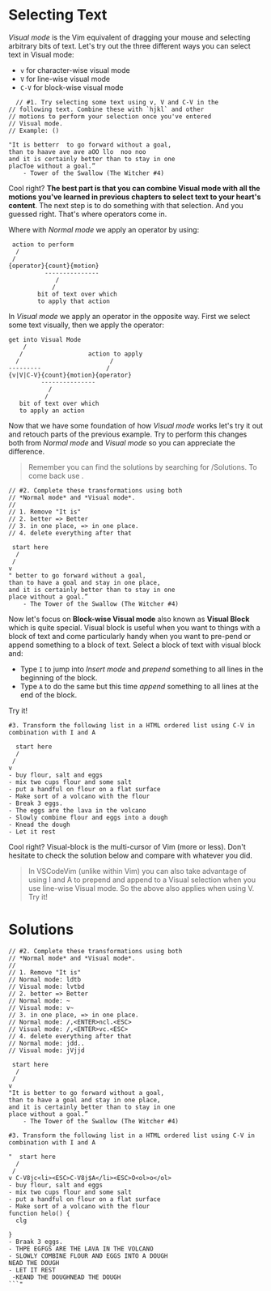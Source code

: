 # Selecting Text

_Visual mode_ is the Vim equivalent of dragging your mouse and selecting arbitrary bits of text. Let's try out the three different ways you can select text in Visual mode:

- `v` for character-wise visual mode
- `V` for line-wise visual mode
- `C-V` for block-wise visual mode

```
  // #1. Try selecting some text using v, V and C-V in the
// following text. Combine these with `hjkl` and other
// motions to perform your selection once you've entered
// Visual mode.
// Example: ()

"It is betterr  to go forward without a goal,
than to haave ave ave aOO llo  noo noo
and it is certainly better than to stay in one
placToe without a goal.”
    - Tower of the Swallow (The Witcher #4)
```

Cool right? **The best part is that you can combine Visual mode with all the motions you've learned in previous chapters to select text to your heart's content**. The next step is to do something with that selection. And you guessed right. That's where operators come in.

Where with _Normal mode_ we apply an operator by using:

```
 action to perform
  /
 /
{operator}{count}{motion}
          ---------------
             /
            /
        bit of text over which
        to apply that action
```

In _Visual mode_ we apply an operator in the opposite way. First we select some text visually, then we apply the operator:

```
get into Visual Mode
    /
   /                  action to apply
  /                         /
---------                  /
{v|V|C-V}{count}{motion}{operator}
         ---------------
           /
          /
   bit of text over which
   to apply an action
```

Now that we have some foundation of how _Visual mode_ works let's try it out and retouch parts of the previous example. Try to perform this changes both from _Normal mode_ and _Visual mode_ so you can appreciate the difference.

> Remember you can find the solutions by searching for /Solutions. To come back use <CTRL-O>.

```
// #2. Complete these transformations using both
// *Normal mode* and *Visual mode*.
//
// 1. Remove "It is"
// 2. better => Better
// 3. in one place, => in one place.
// 4. delete everything after that

 start here
  /
 /
v
" better to go forward without a goal,
than to have a goal and stay in one place,
and it is certainly better than to stay in one
place without a goal.”
    - The Tower of the Swallow (The Witcher #4)
```

Now let's focus on **Block-wise Visual mode** also known as **Visual Block** which is quite special. Visual block is useful when you want to things with a block of text and come particularly handy when you want to pre-pend or append something to a block of text. Select a block of text with visual block and:

- Type `I` to jump into _Insert mode_ and _prepend_ something to all lines in the beginning of the block.
- Type `A` to do the same but this time _append_ something to all lines at the end of the block.

Try it!

```
#3. Transform the following list in a HTML ordered list using C-V in combination with I and A

  start here
  /
 /
v
- buy flour, salt and eggs
- mix two cups flour and some salt
- put a handful on flour on a flat surface
- Make sort of a volcano with the flour
- Break 3 eggs.
- The eggs are the lava in the volcano
- Slowly combine flour and eggs into a dough
- Knead the dough
- Let it rest
```

Cool right? Visual-block is the multi-cursor of Vim (more or less). Don't hesitate to check the solution below and compare with whatever you did.

> In VSCodeVim (unlike within Vim) you can also take advantage of using I and A to prepend and append to a Visual selection when you use line-wise Visual mode. So the above also applies when using V. Try it!

# Solutions

```
// #2. Complete these transformations using both
// *Normal mode* and *Visual mode*.
//
// 1. Remove "It is"
// Normal mode: ldtb
// Visual mode: lvtbd
// 2. better => Better
// Normal mode: ~
// Visual mode: v~
// 3. in one place, => in one place.
// Normal mode: /,<ENTER>ncl.<ESC>
// Visual mode: /,<ENTER>vc.<ESC>
// 4. delete everything after that
// Normal mode: jdd..
// Visual mode: jVjjd

 start here
  /
 /
v
"It is better to go forward without a goal,
than to have a goal and stay in one place,
and it is certainly better than to stay in one
place without a goal.”
    - The Tower of the Swallow (The Witcher #4)
```

```
#3. Transform the following list in a HTML ordered list using C-V in combination with I and A

"  start here
  /
 /
v C-V8jc<li><ESC>C-V8j$A</li><ESC>O<ol>o</ol>
- buy flour, salt and eggs
- mix two cups flour and some salt
- put a handful on flour on a flat surface
- Make sort of a volcano with the flour
function helo() {
  clg

}
- Braak 3 eggs.
- THPE EGFGS ARE THE LAVA IN THE VOLCANO
- SLOWLY COMBINE FLOUR AND EGGS INTO A DOUGH
NEAD THE DOUGH
- LET IT REST
 -KEAND THE DOUGHNEAD THE DOUGH
```"
